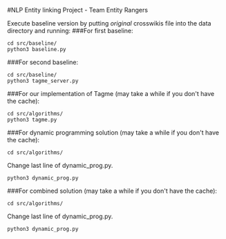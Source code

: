 #NLP Entity linking Project - Team Entity Rangers

Execute baseline version by putting *original* crosswikis file into the data directory and running:
###For first baseline: 

	cd src/baseline/
	python3 baseline.py
	
###For second baseline: 

	cd src/baseline/
	python3 tagme_server.py

###For our implementation of Tagme (may take a while if you don't have the cache): 

	cd src/algorithms/
	python3 tagme.py
	
###For dynamic programming solution (may take a while if you don't have the cache):

	cd src/algorithms/

Change last line of dynamic_prog.py. 
	
	python3 dynamic_prog.py
	
###For combined solution (may take a while if you don't have the cache): 

	cd src/algorithms/
	
Change last line of dynamic_prog.py. 
	
	python3 dynamic_prog.py

